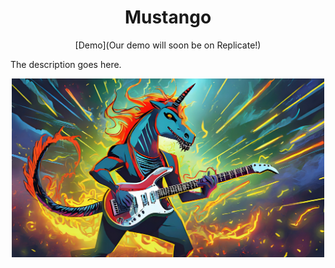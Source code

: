 <div align="center">

# Mustango

[Demo](Our demo will soon be on Replicate!)
</div>

The description goes here.

<div align="center">
  <img src="mustango.jpg" width="500"/>
</div>
